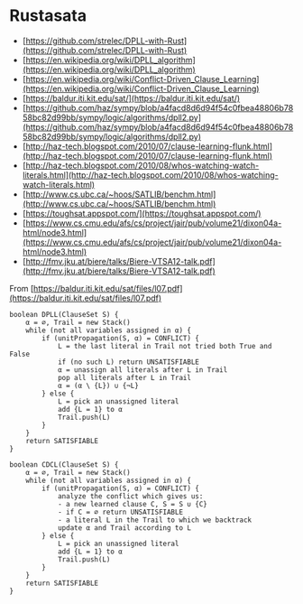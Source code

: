 # Rustasata

* [https://github.com/strelec/DPLL-with-Rust](https://github.com/strelec/DPLL-with-Rust)
* [https://en.wikipedia.org/wiki/DPLL_algorithm](https://en.wikipedia.org/wiki/DPLL_algorithm)
* [https://en.wikipedia.org/wiki/Conflict-Driven_Clause_Learning](https://en.wikipedia.org/wiki/Conflict-Driven_Clause_Learning)
* [https://baldur.iti.kit.edu/sat/](https://baldur.iti.kit.edu/sat/)
* [https://github.com/haz/sympy/blob/a4facd8d6d94f54c0fbea48806b7858bc82d99bb/sympy/logic/algorithms/dpll2.py](https://github.com/haz/sympy/blob/a4facd8d6d94f54c0fbea48806b7858bc82d99bb/sympy/logic/algorithms/dpll2.py)
* [http://haz-tech.blogspot.com/2010/07/clause-learning-flunk.html](http://haz-tech.blogspot.com/2010/07/clause-learning-flunk.html)
* [http://haz-tech.blogspot.com/2010/08/whos-watching-watch-literals.html](http://haz-tech.blogspot.com/2010/08/whos-watching-watch-literals.html)
* [http://www.cs.ubc.ca/~hoos/SATLIB/benchm.html](http://www.cs.ubc.ca/~hoos/SATLIB/benchm.html)
* [https://toughsat.appspot.com/](https://toughsat.appspot.com/)
* [https://www.cs.cmu.edu/afs/cs/project/jair/pub/volume21/dixon04a-html/node3.html](https://www.cs.cmu.edu/afs/cs/project/jair/pub/volume21/dixon04a-html/node3.html)
* [http://fmv.jku.at/biere/talks/Biere-VTSA12-talk.pdf](http://fmv.jku.at/biere/talks/Biere-VTSA12-talk.pdf)


From [https://baldur.iti.kit.edu/sat/files/l07.pdf](https://baldur.iti.kit.edu/sat/files/l07.pdf)

```
boolean DPLL(ClauseSet S) {
    α = ∅, Trail = new Stack()
    while (not all variables assigned in α) {
        if (unitPropagation(S, α) = CONFLICT) {
            L = the last literal in Trail not tried both True and False
            if (no such L) return UNSATISFIABLE
            α = unassign all literals after L in Trail
            pop all literals after L in Trail
            α = (α \ {L}) ∪ {¬L}
        } else {
            L = pick an unassigned literal
            add {L = 1} to α
            Trail.push(L)
        }
    }
    return SATISFIABLE
}

boolean CDCL(ClauseSet S) {
    α = ∅, Trail = new Stack()
    while (not all variables assigned in α) {
        if (unitPropagation(S, α) = CONFLICT) {
            analyze the conflict which gives us:
            - a new learned clause C, S = S ∪ {C}
            - if C = ∅ return UNSATISFIABLE
            - a literal L in the Trail to which we backtrack
            update α and Trail according to L
        } else {
            L = pick an unassigned literal
            add {L = 1} to α
            Trail.push(L)
        }
    }
    return SATISFIABLE
}
```